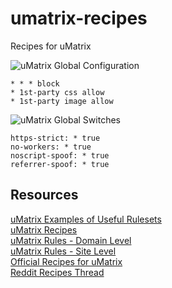 # umatrix-recipes
Recipes for uMatrix    


![uMatrix Global Configuration](https://github.com/themagicteeth/umatrix-recipes/raw/master/imgs/uMatrixGloablConfig.JPG "uMatrix Global Configuration")
   
    * * * block
    * 1st-party css allow
    * 1st-party image allow
    
    
![uMatrix Global Switches](https://github.com/themagicteeth/umatrix-recipes/raw/master/imgs/uMatrixGloablSwitches.JPG "uMatrix Global Switches")
   
    https-strict: * true
    no-workers: * true
    noscript-spoof: * true
    referrer-spoof: * true

## Resources    
[uMatrix Examples of Useful Rulesets](https://github.com/gorhill/uMatrix/wiki/Examples-of-useful-rulesets)    
[uMatrix Recipes](https://github.com/kristerkari/umatrix-recipes)    
[uMatrix Rules - Domain Level](https://github.com/uMatrix-Rules/uMatrix-Rules-Domain)    
[uMatrix Rules - Site Level](https://github.com/uMatrix-Rules/uMatrix-Rules-Site)    
[Official Recipes for uMatrix](https://github.com/uBlockOrigin/uAssets/blob/master/recipes/recipes_en.txt)    
[Reddit Recipes Thread](https://www.reddit.com/r/uMatrix/comments/7v5zrq/recipes/)    